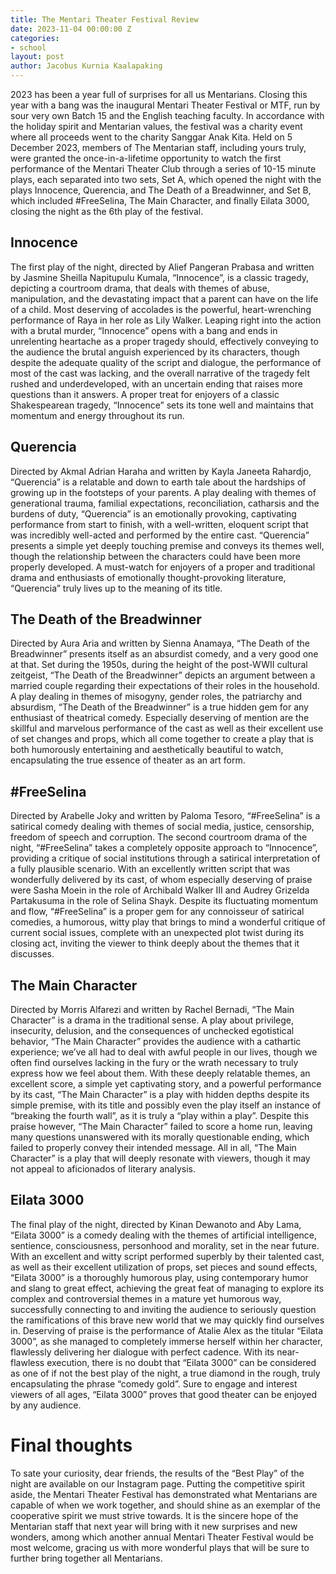 ```yaml
---
title: The Mentari Theater Festival Review
date: 2023-11-04 00:00:00 Z
categories:
- school
layout: post
author: Jacobus Kurnia Kaalapaking
---
```


2023 has been a year full of surprises for all us Mentarians. Closing this year with a bang was the inaugural
Mentari Theater Festival or MTF, run by sour very own Batch 15 and the English teaching faculty. In accordance with the holiday spirit and Mentarian values, the festival was a charity event where all proceeds went to the charity Sanggar Anak Kita. Held on 5 December 2023, members of The Mentarian staff, including yours truly, were granted the once-in-a-lifetime opportunity to watch the first performance of the Mentari Theater Club through a series of 10-15 minute plays, each separated into two sets, Set A, which opened the night with the plays Innocence, Querencia, and The Death of a Breadwinner, and Set B, which included #FreeSelina, The Main Character, and finally Eilata 3000, closing the night as the 6th play of the festival.

## Innocence
The first play of the night, directed by Alief Pangeran Prabasa and written by Jasmine Sheilla Napitupulu Kumala, “Innocence”, is a classic tragedy, depicting a courtroom drama, that deals with themes of abuse, manipulation, and the devastating impact that a parent can have on the life of a child. Most deserving of accolades is the powerful, heart-wrenching performance of Raya in her role as Lily Walker. Leaping right into the action with a brutal murder, “Innocence” opens with a bang and ends in unrelenting heartache as a proper tragedy should, effectively conveying to the audience the brutal anguish experienced by its characters, though despite the adequate quality of the script and dialogue, the performance of most of the cast was lacking, and the overall narrative of the tragedy felt rushed and underdeveloped, with an uncertain ending that raises more questions than it answers. A proper treat for enjoyers of a classic Shakespearean tragedy, “Innocence” sets its tone well and maintains that momentum and energy throughout its run. 

## Querencia
Directed by Akmal Adrian Haraha and written by Kayla Janeeta Rahardjo, “Querencia” is a relatable and down to earth tale about the hardships of growing up in the footsteps of your parents. A play dealing with themes of generational trauma, familial expectations, reconciliation, catharsis and the burdens of duty, “Querencia” is an emotionally provoking, captivating performance from start to finish, with a well-written, eloquent script that was incredibly well-acted and performed by the entire cast. “Querencia” presents a simple yet deeply touching premise and conveys its themes well, though the relationship between the characters could have been more properly developed. A must-watch for enjoyers of a proper and traditional drama and enthusiasts of emotionally thought-provoking literature, “Querencia” truly lives up to the meaning of its title.

## The Death of the Breadwinner
Directed by Aura Aria and written by Sienna Anamaya, “The Death of the Breadwinner” presents itself as an absurdist comedy, and a very good one at that. Set during the 1950s, during the height of the post-WWII cultural zeitgeist, “The Death of the Breadwinner” depicts an argument between a married couple regarding their expectations of their roles in the household. A play dealing in themes of misogyny, gender roles, the patriarchy and absurdism, “The Death of the Breadwinner” is a true hidden gem for any enthusiast of theatrical comedy. Especially deserving of mention are the skillful and marvelous performance of the cast as well as their excellent use of set changes and props, which all come together to create a play that is both humorously entertaining and aesthetically beautiful to watch, encapsulating the true essence of theater as an art form.

## #FreeSelina
Directed by Arabelle Joky and written by Paloma Tesoro, “#FreeSelina” is a satirical comedy dealing with themes of social media, justice, censorship, freedom of speech and corruption. The second courtroom drama of the night, “#FreeSelina” takes a completely opposite approach to “Innocence”, providing a critique of social institutions through a satirical interpretation of a fully plausible scenario. With an excellently written script that was wonderfully delivered by its cast, of whom especially deserving of praise were Sasha Moein in the role of Archibald Walker III and Audrey Grizelda Partakusuma in the role of Selina Shayk. Despite its fluctuating momentum and flow, “#FreeSelina” is a proper gem for any connoisseur of satirical comedies, a humorous, witty play that brings to mind a wonderful critique of current social issues, complete with an unexpected plot twist during its closing act, inviting the viewer to think deeply about the themes that it discusses.

## The Main Character
Directed by Morris Alfarezi and written by Rachel Bernadi, “The Main Character” is a drama in the traditional sense. A play about privilege, insecurity, delusion, and the consequences of unchecked egotistical behavior, “The Main Character” provides the audience with a cathartic experience; we’ve all had to deal with awful people in our lives, though we often find ourselves lacking in the fury or the wrath necessary to truly express how we feel about them. With these deeply relatable themes, an excellent score, a simple yet captivating story, and a powerful performance by its cast, “The Main Character” is a play with hidden depths despite its simple premise, with its title and possibly even the play itself an instance of “breaking the fourth wall”, as it is truly a “play within a play”. Despite this praise however, “The Main Character” failed to score a home run, leaving many questions unanswered with its morally questionable ending, which failed to properly convey their intended message. All in all, “The Main Character” is a play that will deeply resonate with viewers, though it may not appeal to aficionados of literary analysis.

## Eilata 3000

The final play of the night, directed by Kinan Dewanoto and Aby Lama, “Eilata 3000”  is a comedy dealing with the themes of artificial intelligence, sentience, consciousness, personhood and morality, set in the near future. With an excellent and witty script performed superbly by their talented cast, as well as their excellent utilization of props, set pieces and sound effects, “Eilata 3000” is a thoroughly humorous play, using contemporary humor and slang to great effect, achieving the great feat of managing to explore its complex and controversial themes in a mature yet humorous way, successfully connecting to and inviting the audience to seriously question the ramifications of this brave new world that we may quickly find ourselves in. Deserving of praise is the performance of Atalie Alex as the titular “Eilata 3000”, as she managed to completely immerse herself within her character, flawlessly delivering her dialogue with perfect cadence. With its near-flawless execution, there is no doubt that “Eilata 3000” can be considered as one of if not the best play of the night, a true diamond in the rough, truly encapsulating the phrase “comedy gold”. Sure to engage and interest viewers of all ages, “Eilata 3000” proves that good theater can be enjoyed by any audience.

# Final thoughts
To sate your curiosity, dear friends, the results of the “Best Play” of the night are available on our Instagram page. Putting the competitive spirit aside, the Mentari Theater Festival has demonstrated what Mentarians are capable of when we work together, and should shine as an exemplar of the cooperative spirit we must strive towards. It is the sincere hope of the Mentarian staff that next year will bring with it new surprises and new wonders, among which another annual Mentari Theater Festival would be most welcome, gracing us with more wonderful plays that will be sure to further bring together all Mentarians.
